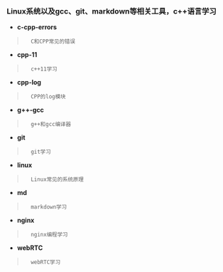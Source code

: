 ### Linux系统以及gcc、git、markdown等相关工具，c++语言学习
- **c-cpp-errors**
>       C和CPP常见的错误

- **cpp-11**
>       c++11学习

- **cpp-log**
>       CPP的log模块

- **g++-gcc**
>       g++和gcc编译器

- **git**
>       git学习

- **linux**
>       Linux常见的系统原理

- **md**
>       markdown学习

- **nginx**
>       nginx编程学习

- **webRTC**
>       webRTC学习
